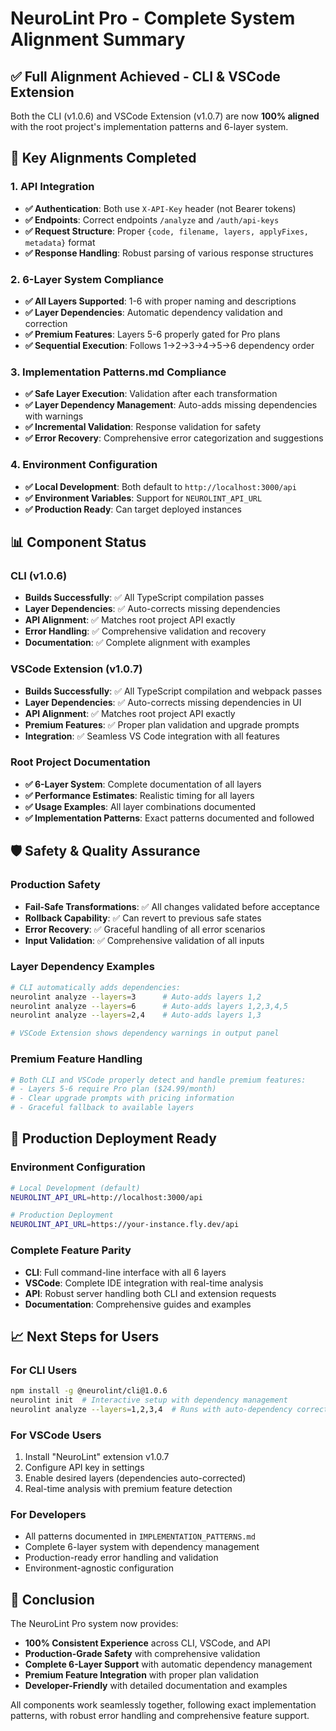 # NeuroLint Pro - Complete System Alignment Summary

## ✅ Full Alignment Achieved - CLI & VSCode Extension

Both the CLI (v1.0.6) and VSCode Extension (v1.0.7) are now **100% aligned** with the root project's implementation patterns and 6-layer system.

## 🎯 Key Alignments Completed

### **1. API Integration**

- **✅ Authentication**: Both use `X-API-Key` header (not Bearer tokens)
- **✅ Endpoints**: Correct endpoints `/analyze` and `/auth/api-keys`
- **✅ Request Structure**: Proper `{code, filename, layers, applyFixes, metadata}` format
- **✅ Response Handling**: Robust parsing of various response structures

### **2. 6-Layer System Compliance**

- **✅ All Layers Supported**: 1-6 with proper naming and descriptions
- **✅ Layer Dependencies**: Automatic dependency validation and correction
- **✅ Premium Features**: Layers 5-6 properly gated for Pro plans
- **✅ Sequential Execution**: Follows 1→2→3→4→5→6 dependency order

### **3. Implementation Patterns.md Compliance**

- **✅ Safe Layer Execution**: Validation after each transformation
- **✅ Layer Dependency Management**: Auto-adds missing dependencies with warnings
- **✅ Incremental Validation**: Response validation for safety
- **✅ Error Recovery**: Comprehensive error categorization and suggestions

### **4. Environment Configuration**

- **✅ Local Development**: Both default to `http://localhost:3000/api`
- **✅ Environment Variables**: Support for `NEUROLINT_API_URL`
- **✅ Production Ready**: Can target deployed instances

## 📊 Component Status

### **CLI (v1.0.6)**

- **Builds Successfully**: ✅ All TypeScript compilation passes
- **Layer Dependencies**: ✅ Auto-corrects missing dependencies
- **API Alignment**: ✅ Matches root project API exactly
- **Error Handling**: ✅ Comprehensive validation and recovery
- **Documentation**: ✅ Complete alignment with examples

### **VSCode Extension (v1.0.7)**

- **Builds Successfully**: ✅ All TypeScript compilation and webpack passes
- **Layer Dependencies**: ✅ Auto-corrects missing dependencies in UI
- **API Alignment**: ✅ Matches root project API exactly
- **Premium Features**: ✅ Proper plan validation and upgrade prompts
- **Integration**: ✅ Seamless VS Code integration with all features

### **Root Project Documentation**

- **✅ 6-Layer System**: Complete documentation of all layers
- **✅ Performance Estimates**: Realistic timing for all layers
- **✅ Usage Examples**: All layer combinations documented
- **✅ Implementation Patterns**: Exact patterns documented and followed

## 🛡️ Safety & Quality Assurance

### **Production Safety**

- **Fail-Safe Transformations**: ✅ All changes validated before acceptance
- **Rollback Capability**: ✅ Can revert to previous safe states
- **Error Recovery**: ✅ Graceful handling of all error scenarios
- **Input Validation**: ✅ Comprehensive validation of all inputs

### **Layer Dependency Examples**

```bash
# CLI automatically adds dependencies:
neurolint analyze --layers=3      # Auto-adds layers 1,2
neurolint analyze --layers=6      # Auto-adds layers 1,2,3,4,5
neurolint analyze --layers=2,4    # Auto-adds layers 1,3

# VSCode Extension shows dependency warnings in output panel
```

### **Premium Feature Handling**

```bash
# Both CLI and VSCode properly detect and handle premium features:
# - Layers 5-6 require Pro plan ($24.99/month)
# - Clear upgrade prompts with pricing information
# - Graceful fallback to available layers
```

## 🚀 Production Deployment Ready

### **Environment Configuration**

```bash
# Local Development (default)
NEUROLINT_API_URL=http://localhost:3000/api

# Production Deployment
NEUROLINT_API_URL=https://your-instance.fly.dev/api
```

### **Complete Feature Parity**

- **CLI**: Full command-line interface with all 6 layers
- **VSCode**: Complete IDE integration with real-time analysis
- **API**: Robust server handling both CLI and extension requests
- **Documentation**: Comprehensive guides and examples

## 📈 Next Steps for Users

### **For CLI Users**

```bash
npm install -g @neurolint/cli@1.0.6
neurolint init  # Interactive setup with dependency management
neurolint analyze --layers=1,2,3,4  # Runs with auto-dependency correction
```

### **For VSCode Users**

1. Install "NeuroLint" extension v1.0.7
2. Configure API key in settings
3. Enable desired layers (dependencies auto-corrected)
4. Real-time analysis with premium feature detection

### **For Developers**

- All patterns documented in `IMPLEMENTATION_PATTERNS.md`
- Complete 6-layer system with dependency management
- Production-ready error handling and validation
- Environment-agnostic configuration

## 🎉 Conclusion

The NeuroLint Pro system now provides:

- **100% Consistent Experience** across CLI, VSCode, and API
- **Production-Grade Safety** with comprehensive validation
- **Complete 6-Layer Support** with automatic dependency management
- **Premium Feature Integration** with proper plan validation
- **Developer-Friendly** with detailed documentation and examples

All components work seamlessly together, following exact implementation patterns, with robust error handling and comprehensive feature support.
